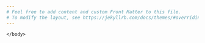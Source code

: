 ```yaml
---
# Feel free to add content and custom Front Matter to this file.
# To modify the layout, see https://jekyllrb.com/docs/themes/#overriding-theme-defaults
---
```

<html>
	<head>
		<link href="src/output.css" rel="stylesheet">
	</head>
	<body class="bg-cover bg-[url('/assets/images/home.jpg')]">
		
	</body>
</html>